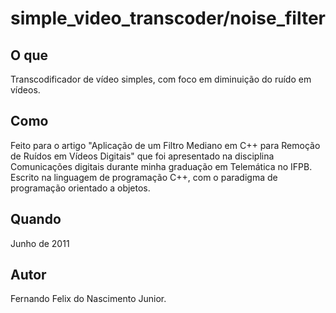 simple_video_transcoder/noise_filter
====================================

O que
-----

Transcodificador de vídeo simples, com foco em diminuição  do ruído em vídeos.


Como
----

Feito para o artigo "Aplicação de um Filtro Mediano em C++ para Remoção de Ruídos em Vídeos Digitais" que foi apresentado na disciplina Comunicações digitais durante minha graduação em  Telemática no IFPB. Escrito na linguagem de programação C++, com o paradigma de programação orientado a objetos.

Quando
------

Junho de 2011

Autor
--------------

Fernando Felix do Nascimento Junior.
